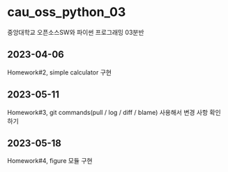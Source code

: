 # cau_oss_python_03
중앙대학교 오픈소스SW와 파이썬 프로그래밍 03분반

## 2023-04-06
Homework#2, simple calculator 구현

## 2023-05-11
Homework#3, git commands(pull / log / diff / blame) 사용해서 변경 사항 확인 하기

## 2023-05-18
Homework#4, figure 모듈 구현
